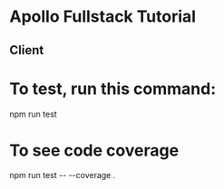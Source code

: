 # Apollo Fullstack Tutorial

## Client

# To test, run this command:
npm run test

# To see code coverage
npm run test -- --coverage .